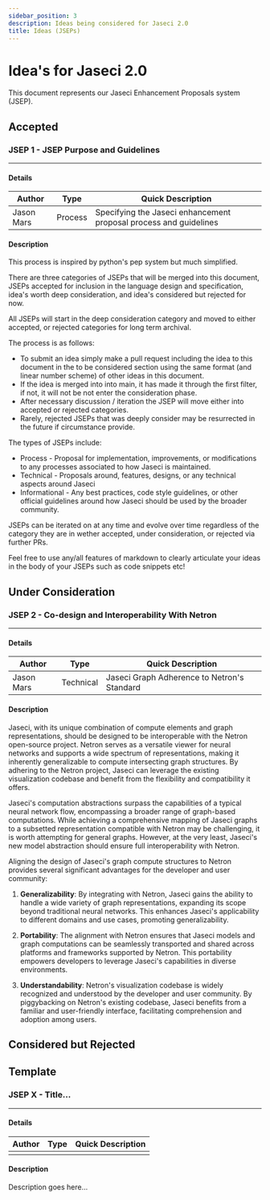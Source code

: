 ```yaml
---
sidebar_position: 3
description: Ideas being considered for Jaseci 2.0
title: Ideas (JSEPs)
---
```


# Idea's for Jaseci 2.0

This document represents our Jaseci Enhancement Proposals system (JSEP). 
## Accepted 


### JSEP 1 - JSEP Purpose and Guidelines
---
#### Details
| Author      | Type | Quick Description | 
| ----------- | ------ | ------ |
| Jason Mars  | Process | Specifying the Jaseci enhancement proposal process and guidelines |

#### Description
This process is inspired by python's pep system but much simplified. 

There are three categories of JSEPs that will be merged into this document, JSEPs accepted for inclusion in the language design and specification, idea's worth deep consideration, and idea's considered but rejected for now. 

All JSEPs will start in the deep consideration category and moved to either accepted, or rejected categories for long term archival. 


The process is as follows: 

* To submit an idea simply make a pull request including the idea to this document in the to be considered section using the same format (and linear number scheme) of other ideas in this document. 
* If the idea is merged into into main, it has made it through the first filter, if not, it will not be not enter the consideration phase.
* After necessary discussion / iteration the JSEP will move either into accepted or rejected categories. 
* Rarely, rejected JSEPs that was deeply consider may be resurrected in the future if circumstance provide. 

The types of JSEPs include: 

* Process - Proposal for implementation, improvements, or modifications to any processes associated to how Jaseci is maintained. 
* Technical - Proposals around, features, designs, or any technical aspects around Jaseci
* Informational - Any best practices, code style guidelines, or other official guidelines around how Jaseci should be used by the broader community. 

JSEPs can be iterated on at any time and evolve over time regardless of the category they are in wether accepted, under consideration, or rejected via further PRs. 

Feel free to use any/all features of markdown to clearly articulate your ideas in the body of your JSEPs such as code snippets etc! 

## Under Consideration 
### JSEP 2 - Co-design and Interoperability With Netron
---
#### Details
| Author      | Type | Quick Description | 
| ----------- | ------ | ------ |
| Jason Mars | Technical | Jaseci Graph Adherence to Netron's Standard |

#### Description

Jaseci, with its unique combination of compute elements and graph representations, should be designed to be interoperable with the Netron open-source project. Netron serves as a versatile viewer for neural networks and supports a wide spectrum of representations, making it inherently generalizable to compute intersecting graph structures. By adhering to the Netron project, Jaseci can leverage the existing visualization codebase and benefit from the flexibility and compatibility it offers.

Jaseci's computation abstractions surpass the capabilities of a typical neural network flow, encompassing a broader range of graph-based computations. While achieving a comprehensive mapping of Jaseci graphs to a subsetted representation compatible with Netron may be challenging, it is worth attempting for general graphs. However, at the very least, Jaseci's new model abstraction should ensure full interoperability with Netron.

Aligning the design of Jaseci's graph compute structures to Netron provides several significant advantages for the developer and user community:

1. **Generalizability**: By integrating with Netron, Jaseci gains the ability to handle a wide variety of graph representations, expanding its scope beyond traditional neural networks. This enhances Jaseci's applicability to different domains and use cases, promoting generalizability.

2. **Portability**: The alignment with Netron ensures that Jaseci models and graph computations can be seamlessly transported and shared across platforms and frameworks supported by Netron. This portability empowers developers to leverage Jaseci's capabilities in diverse environments.

3. **Understandability**: Netron's visualization codebase is widely recognized and understood by the developer and user community. By piggybacking on Netron's existing codebase, Jaseci benefits from a familiar and user-friendly interface, facilitating comprehension and adoption among users.

## Considered but Rejected


## Template

### JSEP X - Title...
---
#### Details
| Author      | Type | Quick Description | 
| ----------- | ------ | ------ |
|  |  |  |

#### Description

Description goes here...